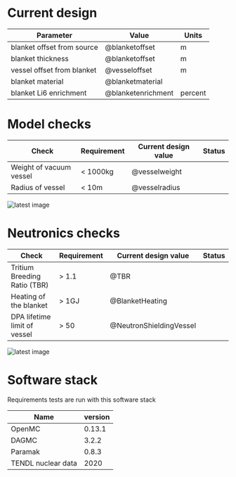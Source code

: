

# Current design

| Parameter | Value | Units |
|---|---|---|
| blanket offset from source | @blanketoffset | m |
| blanket thickness | @blanketoffset | m |
| vessel offset from blanket | @vesseloffset | m |
| blanket material | @blanketmaterial | |
| blanket Li6 enrichment | @blanketenrichment | percent |


# Model checks
| Check | Requirement | Current design value | Status |
|---|---|---|---|
| Weight of vacuum vessel | < 1000kg | @vesselweight |
| Radius of vessel | < 10m | @vesselradius |

![latest image](https://github.com/shimwell/example_automated_design_checker/blob/main/current_design.png)

# Neutronics checks
| Check | Requirement | Current design value | Status |
|---|---|---|---|
| Tritium Breeding Ratio (TBR) | > 1.1 | @TBR | |
| Heating of the blanket | > 1GJ | @BlanketHeating | |
| DPA lifetime limit of vessel | > 50 | @NeutronShieldingVessel | |

![latest image](https://github.com/shimwell/example_automated_design_checker/blob/main/neutron_flux_xy.png)

# Software stack

Requirements tests are run with this software stack

| Name | version |
|---|---|
| OpenMC | 0.13.1 |
| DAGMC | 3.2.2 |
| Paramak | 0.8.3 |
| TENDL nuclear data | 2020 |
